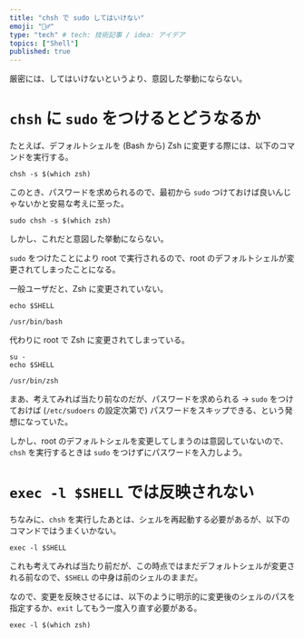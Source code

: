 ```yaml
---
title: "chsh で sudo してはいけない"
emoji: "🙅‍♂️"
type: "tech" # tech: 技術記事 / idea: アイデア
topics: ["Shell"]
published: true
---
```


厳密には、してはいけないというより、意図した挙動にならない。

# `chsh` に `sudo` をつけるとどうなるか
たとえば、デフォルトシェルを (Bash から) Zsh に変更する際には、以下のコマンドを実行する。

```shell:Shell
chsh -s $(which zsh)
```

このとき、パスワードを求められるので、最初から `sudo` つけておけば良いんじゃないかと安易な考えに至った。

```shell:Shell
sudo chsh -s $(which zsh)
```

しかし、これだと意図した挙動にならない。

`sudo` をつけたことにより root で実行されるので、root のデフォルトシェルが変更されてしまったことになる。

一般ユーザだと、Zsh に変更されていない。

```shell:Shell
echo $SHELL
```
```
/usr/bin/bash
```

代わりに root で Zsh に変更されてしまっている。

```shell:Shell
su -
echo $SHELL
```
```
/usr/bin/zsh
```

まあ、考えてみれば当たり前なのだが、パスワードを求められる → `sudo` をつけておけば (`/etc/sudoers` の設定次第で) パスワードをスキップできる、という発想になっていた。

しかし、root のデフォルトシェルを変更してしまうのは意図していないので、`chsh` を実行するときは `sudo` をつけずにパスワードを入力しよう。

# `exec -l $SHELL` では反映されない
ちなみに、`chsh` を実行したあとは、シェルを再起動する必要があるが、以下のコマンドではうまくいかない。

```shell:Shell
exec -l $SHELL
```

これも考えてみれば当たり前だが、この時点ではまだデフォルトシェルが変更される前なので、`$SHELL` の中身は前のシェルのままだ。

なので、変更を反映させるには、以下のように明示的に変更後のシェルのパスを指定するか、`exit` してもう一度入り直す必要がある。

```shell:Shell
exec -l $(which zsh)
```
